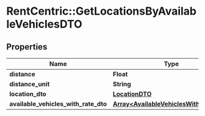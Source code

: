 # RentCentric::GetLocationsByAvailableVehiclesDTO

## Properties
Name | Type | Description | Notes
------------ | ------------- | ------------- | -------------
**distance** | **Float** |  | [optional] 
**distance_unit** | **String** |  | [optional] 
**location_dto** | [**LocationDTO**](LocationDTO.md) |  | [optional] 
**available_vehicles_with_rate_dto** | [**Array&lt;AvailableVehiclesWithRateDTO&gt;**](AvailableVehiclesWithRateDTO.md) |  | [optional] 


